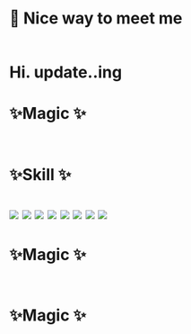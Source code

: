 <h1> 🤞 Nice way to meet me <br><br>

Hi. update..ing

<h1> ✨Magic ✨<br><br>

<h1> ✨Skill ✨<br><br>
<img src="https://img.shields.io/badge/JAVA-007396?style=for-the-badge&logo=java&logoColor=white">
  
<img src="https://img.shields.io/badge/SpringBoot-6DB33F?style=for-the-badge&logo=SpringBoot&logoColor=white">
  
<img src="https://img.shields.io/badge/Spring-6DB33F?style=for-the-badge&logo=Spring&logoColor=white">
  
<img src="https://img.shields.io/badge/mysql-4479A1?style=for-the-badge&logo=mysql&logoColor=white">
  
<img src="https://img.shields.io/badge/mariaDB-003545?style=for-the-badge&logo=mariaDB&logoColor=white">
  
<img src="https://img.shields.io/badge/apache tomcat-F8DC75?style=for-the-badge&logo=apachetomcat&logoColor=white">

<img src="https://img.shields.io/badge/Slack-4A154B?style=for-the-badge&logo=Slack&logoColor=white">

<img src="https://img.shields.io/badge/Intellij IDEA-000000?style=for-the-badge&logo=IntellijIDEA&logoColor=white">

<h1> ✨Magic ✨<br><br>

<h1> ✨Magic ✨<br><br>

